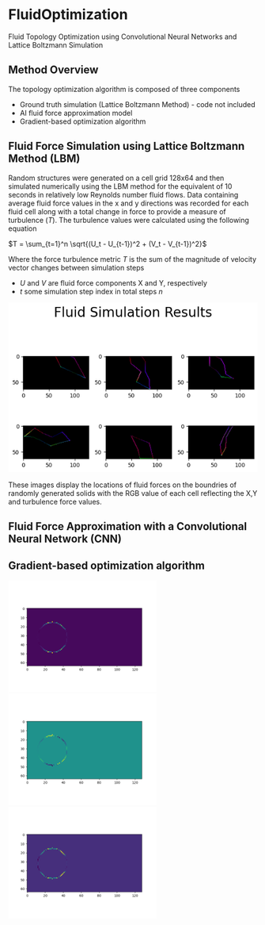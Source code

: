 # FluidOptimization
Fluid Topology Optimization using Convolutional Neural Networks and Lattice Boltzmann Simulation  

## Method Overview
The topology optimization algorithm is composed of three components
- Ground truth simulation (Lattice Boltzmann Method) - code not included
- AI fluid force approximation model
- Gradient-based optimization algorithm

## Fluid Force Simulation using Lattice Boltzmann Method (LBM)
Random structures were generated on a cell grid 128x64 and then simulated numerically using the LBM method for the equivalent of 10 seconds in relatively low Reynolds number fluid flows. Data containing average fluid force values in the x and y directions was recorded for each fluid cell along with a total change in force to provide a measure of turbulence ($`Τ`$). The turbulence values were calculated using the following equation

$`Τ = \sum_{t=1}^n \sqrt{(U_t - U_{t-1})^2 + (V_t - V_{t-1})^2}`$

Where the force turbulence metric $`Τ`$ is the sum of the magnitude of velocity vector changes between simulation steps
- $`U`$ and $`V`$ are fluid force components X and Y, respectively
- $`t`$ some simulation step index in total steps $`n`$


![Simulation Results](./images/simulationResults.png "Simulation Results")

These images display the locations of fluid forces on the boundries of randomly generated solids with the RGB value of each cell reflecting the X,Y and turbulence force values.

## Fluid Force Approximation with a Convolutional Neural Network (CNN)



## Gradient-based optimization algorithm
<!-- ![Alt text](./images/partialDrag.png "a title")
![Alt text](./images/partialLift.png "a title")
! -->

<img src="./images/partialDrag.png" alt="drawing" width="300"/><img src="./images/partialLift.png" alt="drawing" width="300"/><img src="./images/partialDelta.png" alt="drawing" width="300"/>